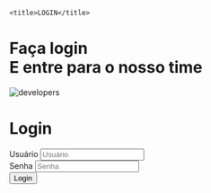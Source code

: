 <!DOCTYPE html>
<html lang="en">
<head>
    <meta charset="UTF-8">
    <meta http-equiv="X-UA-Compatible" content="IE=edge">
    <meta name="viewport" content="width=device-width, initial-scale=1.0">
    <link rel="stylesheet" href="style.css">

    <title>LOGIN</title>
</head>
<body>
    <div class="main-login">
       <div class="left-login">
        <h1>Faça login <br> E entre para o nosso time</h1>
        <img src="img/developerone.svg" class ="left-login-image"alt="developers">
       </div>
       <div class="right-login">
            <div class="card-login">
                <h1>Login</h1>
                <div class="textfield">
                    <label for="usuario">Usuário</label>
                    <input type="text" name="usuario" placeholder="Usuário">
                </div>
                <div class="textfield">
                    <label for="senha">Senha</label>
                    <input type="password" name="senha" placeholder="Senha">
                </div>
                <button class="btn-login">Login</button>
            </div>
       </div>
    </div>
</body>
</html>
